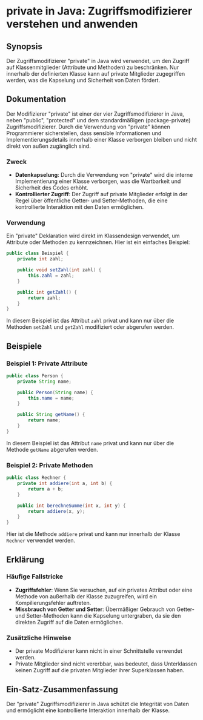 <!--
Meta Description: # private in Java: Zugriffsmodifizierer verstehen und anwenden ## Synopsis Der Zugriffsmodifizierer "private" in Java wird verwendet, um den Zugriff a...
Meta Keywords: private, und, die, der, public
-->

# private in Java: Zugriffsmodifizierer verstehen und anwenden

## Synopsis
Der Zugriffsmodifizierer "private" in Java wird verwendet, um den Zugriff auf Klassenmitglieder (Attribute und Methoden) zu beschränken. Nur innerhalb der definierten Klasse kann auf private Mitglieder zugegriffen werden, was die Kapselung und Sicherheit von Daten fördert.

## Dokumentation
Der Modifizierer "private" ist einer der vier Zugriffsmodifizierer in Java, neben "public", "protected" und dem standardmäßigen (package-private) Zugriffsmodifizierer. Durch die Verwendung von "private" können Programmierer sicherstellen, dass sensible Informationen und Implementierungsdetails innerhalb einer Klasse verborgen bleiben und nicht direkt von außen zugänglich sind.

### Zweck
- **Datenkapselung**: Durch die Verwendung von "private" wird die interne Implementierung einer Klasse verborgen, was die Wartbarkeit und Sicherheit des Codes erhöht.
- **Kontrollierter Zugriff**: Der Zugriff auf private Mitglieder erfolgt in der Regel über öffentliche Getter- und Setter-Methoden, die eine kontrollierte Interaktion mit den Daten ermöglichen.

### Verwendung
Ein "private" Deklaration wird direkt im Klassendesign verwendet, um Attribute oder Methoden zu kennzeichnen. Hier ist ein einfaches Beispiel:

```java
public class Beispiel {
    private int zahl;

    public void setZahl(int zahl) {
        this.zahl = zahl;
    }

    public int getZahl() {
        return zahl;
    }
}
```

In diesem Beispiel ist das Attribut `zahl` privat und kann nur über die Methoden `setZahl` und `getZahl` modifiziert oder abgerufen werden.

## Beispiele
### Beispiel 1: Private Attribute
```java
public class Person {
    private String name;

    public Person(String name) {
        this.name = name;
    }

    public String getName() {
        return name;
    }
}
```
In diesem Beispiel ist das Attribut `name` privat und kann nur über die Methode `getName` abgerufen werden.

### Beispiel 2: Private Methoden
```java
public class Rechner {
    private int addiere(int a, int b) {
        return a + b;
    }

    public int berechneSumme(int x, int y) {
        return addiere(x, y);
    }
}
```
Hier ist die Methode `addiere` privat und kann nur innerhalb der Klasse `Rechner` verwendet werden.

## Erklärung
### Häufige Fallstricke
- **Zugriffsfehler**: Wenn Sie versuchen, auf ein privates Attribut oder eine Methode von außerhalb der Klasse zuzugreifen, wird ein Kompilierungsfehler auftreten.
- **Missbrauch von Getter und Setter**: Übermäßiger Gebrauch von Getter- und Setter-Methoden kann die Kapselung untergraben, da sie den direkten Zugriff auf die Daten ermöglichen.

### Zusätzliche Hinweise
- Der private Modifizierer kann nicht in einer Schnittstelle verwendet werden.
- Private Mitglieder sind nicht vererbbar, was bedeutet, dass Unterklassen keinen Zugriff auf die privaten Mitglieder ihrer Superklassen haben.

## Ein-Satz-Zusammenfassung
Der "private" Zugriffsmodifizierer in Java schützt die Integrität von Daten und ermöglicht eine kontrollierte Interaktion innerhalb der Klasse.